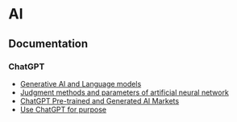 # AI

## Documentation

### ChatGPT

- [Generative AI and Language models](./docs/chatgpt/generative_ai_and_language_models.md)
- [Judgment methods and parameters of artificial neural network](./docs/chatgpt/judgment_methods_and_parameters_of_artificial_neural_network.md)
- [ChatGPT Pre-trained and Generated AI Markets](./docs/chatgpt/chatgpt_pre-trained_and_generated_ai_markets.md)
- [Use ChatGPT for purpose](./docs/chatgpt/use_chatgpt_for_purpose.md)
